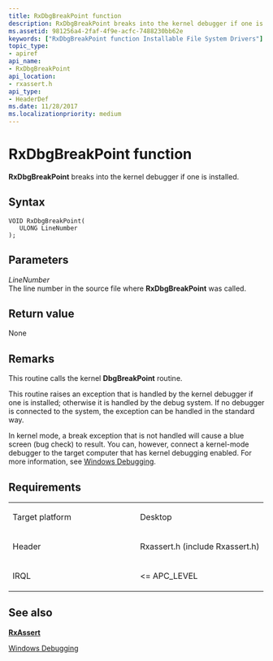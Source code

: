 ```yaml
---
title: RxDbgBreakPoint function
description: RxDbgBreakPoint breaks into the kernel debugger if one is installed.
ms.assetid: 981256a4-2faf-4f9e-acfc-7488230bb62e
keywords: ["RxDbgBreakPoint function Installable File System Drivers"]
topic_type:
- apiref
api_name:
- RxDbgBreakPoint
api_location:
- rxassert.h
api_type:
- HeaderDef
ms.date: 11/28/2017
ms.localizationpriority: medium
---
```


# RxDbgBreakPoint function


**RxDbgBreakPoint** breaks into the kernel debugger if one is installed.

Syntax
------

```ManagedCPlusPlus
VOID RxDbgBreakPoint(
   ULONG LineNumber
);
```

Parameters
----------

*LineNumber*   
The line number in the source file where **RxDbgBreakPoint** was called.

Return value
------------

None

Remarks
-------

This routine calls the kernel **DbgBreakPoint** routine.

This routine raises an exception that is handled by the kernel debugger if one is installed; otherwise it is handled by the debug system. If no debugger is connected to the system, the exception can be handled in the standard way.

In kernel mode, a break exception that is not handled will cause a blue screen (bug check) to result. You can, however, connect a kernel-mode debugger to the target computer that has kernel debugging enabled. For more information, see [Windows Debugging](https://msdn.microsoft.com/library/windows/hardware/ff551063).

Requirements
------------

<table>
<colgroup>
<col width="50%" />
<col width="50%" />
</colgroup>
<tbody>
<tr class="odd">
<td align="left"><p>Target platform</p></td>
<td align="left">Desktop</td>
</tr>
<tr class="even">
<td align="left"><p>Header</p></td>
<td align="left">Rxassert.h (include Rxassert.h)</td>
</tr>
<tr class="odd">
<td align="left"><p>IRQL</p></td>
<td align="left"><p>&lt;= APC_LEVEL</p></td>
</tr>
</tbody>
</table>

## See also


[**RxAssert**](rxassert.md)

[Windows Debugging](https://msdn.microsoft.com/library/windows/hardware/ff551063)

 

 






